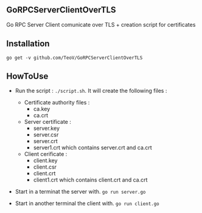 ## GoRPCServerClientOverTLS ##
Go RPC Server Client comunicate over TLS + creation script for certificates

## Installation ##

`go get -v github.com/TeoV/GoRPCServerClientOverTLS`

## HowToUse ##

+ Run the script : `./script.sh`.
It will create the following files : 
	+ Certificate authority files : 
		+ ca.key
		+ ca.crt
	+ Server certificate :
		+ server.key
		+ server.csr
		+ server.crt
		+ server1.crt which contains server.crt and ca.crt 
	+ Client cerificate :
		+ client.key
		+ client.csr
		+ client.crt
		+ client1.crt which contains client.crt and ca.crt

+ Start in a terminat the server with. `go run server.go`

+ Start in another terminal the client with.  `go run client.go`